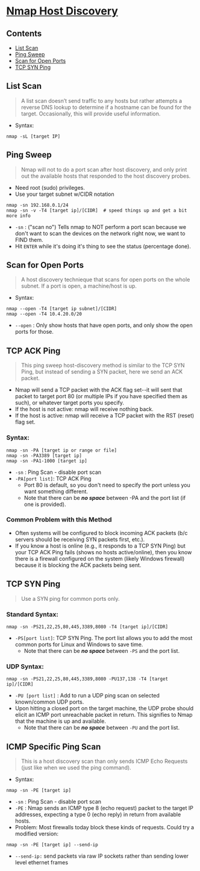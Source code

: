 # [Nmap Host Discovery](https://nmap.org/book/man-host-discovery.html)

## Contents
- [List Scan](#list-scan)
- [Ping Sweep](#ping-sweep)
- [Scan for Open Ports](#scan-for-open-ports)
- [TCP SYN Ping](#tcp-syn-ping)

## List Scan
> A list scan doesn’t send traffic to any hosts but rather attempts a reverse DNS lookup to determine if a hostname can be found for the target. Occasionally, this will provide useful information.
- Syntax:
```
nmap -sL [target IP]
```

## Ping Sweep
> Nmap will not to do a port scan after host discovery, and only print out the available hosts that responded to the host discovery probes.
- Need root (sudo) privileges.
- Use your target subnet w/CIDR notation
```
nmap -sn 192.168.0.1/24
nmap -sn -v -T4 [target ip]/[CIDR]  # speed things up and get a bit more info
```
- `-sn` : ("scan no") Tells nmap to NOT perform a port scan because we don't want to scan the devices on the network right now, we want to FIND them.
- Hit `ENTER` while it's doing it's thing to see the status (percentage done).

## Scan for Open Ports
> A host discovery technieque that scans for open ports on the whole subnet. If a port is open, a machine/host is up.
- Syntax:
```
nmap --open -T4 [target ip subnet]/[CIDR]
nmap --open -T4 10.4.20.0/20
```
- `--open` : Only show hosts that have open ports, and only show the open ports for those.

## TCP ACK Ping
> This ping sweep host-discovery method is similar to the TCP SYN Ping, but instead of sending a SYN packet, here we send an ACK packet. 
- Nmap will send a TCP packet with the ACK flag set--it will sent that packet to target port 80 (or multiple IPs if you have specified them as such), or whatever target ports you specify.
- If the host is not active: nmap will receive nothing back.
- If the host is active: nmap will receive a TCP packet with the RST (reset) flag set.

### Syntax:
```
nmap -sn -PA [target ip or range or file]
nmap -sn -PA3389 [target ip]
nmap -sn -PA1-1000 [target ip] 
```
- `-sn` : Ping Scan - disable port scan
- `-PA[port list]`: TCP ACK Ping
  - Port 80 is default, so you don't need to specify the port unless you want something different.
  - Note that there can be **_no space_** between -PA and the port list (if one is provided).

### Common Problem with this Method
- Often systems will be configured to block incoming ACK packets (b/c servers should be receiving SYN packets first, etc.).
- If you know a host is online (e.g., it responds to a TCP SYN Ping) but your TCP ACK Ping fails (shows no hosts active/online), then you know there is a firewall configured on the system (likely Windows firewall) because it is blocking the ACK packets being sent.

## TCP SYN Ping
> Use a SYN ping for common ports only.

### Standard Syntax:
```
nmap -sn -PS21,22,25,80,445,3389,8080 -T4 [target ip]/[CIDR]
```
- `-PS[port list]`: TCP SYN Ping. The port list allows you to add the most common ports for Linux and Windows to save time.
  - Note that there can be **_no space_** between `-PS` and the port list.

### UDP Syntax:
```
nmap -sn -PS21,22,25,80,445,3389,8080 -PU137,138 -T4 [target ip]/[CIDR]
```
- `-PU [port list]` : Add to run a UDP ping scan on selected known/common UDP ports.
- Upon hitting a closed port on the target machine, the UDP probe should elicit an ICMP port unreachable packet in return. This signifies to Nmap that the machine is up and available.
  - Note that there can be **_no space_** between `-PU` and the port list.

## ICMP Specific Ping Scan
> This is a host discovery scan than only sends ICMP Echo Requests (just like when we used the ping command). 
- Syntax:
```
nmap -sn -PE [target ip]
```
- `-sn` :  Ping Scan - disable port scan
- `-PE` :  Nmap sends an ICMP type 8 (echo request) packet to the target IP addresses, expecting a type 0 (echo reply) in return from available hosts.
- Problem: Most firewalls today block these kinds of requests. Could try a modified version: 
```
nmap -sn -PE [target ip] --send-ip
```
- `--send-ip:` send packets via raw IP sockets rather than sending lower level ethernet frames
